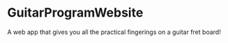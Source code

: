 # GuitarProgramWebsite
A web app that gives you all the practical fingerings on a guitar fret board!
